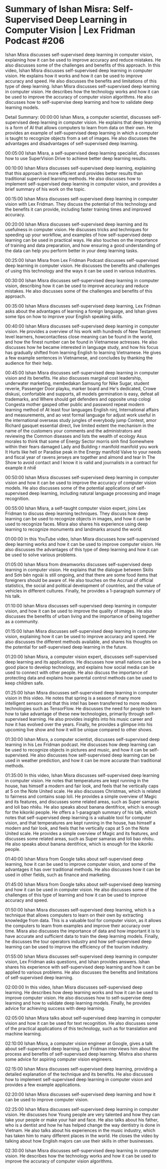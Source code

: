 # Summary of Ishan Misra: Self-Supervised Deep Learning in Computer Vision | Lex Fridman Podcast #206

Ishan Misra discusses self-supervised deep learning in computer vision, explaining how it can be used to improve accuracy and reduce mistakes. He also discusses some of the challenges and benefits of this approach.
In this video, Ishan Misra discusses self-supervised deep learning in computer vision. He explains how it works and how it can be used to improve accuracy and speed. He also discusses the benefits and limitations of this type of deep learning.
Ishan Misra discusses self-supervised deep learning in computer vision. He describes how the technology works and how it can be used to improve the accuracy of computer vision algorithms. He also discusses how to self-supervise deep learning and how to validate deep learning models.

Detail Summary: 
00:00:00
Ishan Misra, a computer scientist, discusses self-supervised deep learning in computer vision. He explains that deep learning is a form of AI that allows computers to learn from data on their own. He provides an example of self-supervised deep learning in which a computer is taught to recognize objects from a set of images. He also discusses the advantages and disadvantages of self-supervised deep learning.

00:05:00
Ishan Misra, a self-supervised deep learning specialist, discusses how to use SuperVision Drive to achieve better deep learning results.

00:10:00
Ishan Misra discusses self-supervised deep learning, explaining that this approach is more efficient and provides better results than traditional supervised learning methods. He also discusses how to implement self-supervised deep learning in computer vision, and provides a brief summary of his work on the topic.

00:15:00
Ishan Misra discusses self-supervised deep learning in computer vision with Lex Fridman. They discuss the potential of this technology and the benefits it can provide, including faster training times and improved accuracy.

00:20:00
Ishan Misra discusses self-supervised deep learning and its usefulness in computer vision. He discusses tricks and techniques for speeding up your workflow, and examples of how self-supervised deep learning can be used in practical ways. He also touches on the importance of training and data preparation, and how ensuring a good understanding of the data can help you perform better in your deep learning tasks.

00:25:00
Ishan Misra from Lex Fridman Podcast discusses self-supervised deep learning in computer vision. He discusses the benefits and challenges of using this technology and the ways it can be used in various industries.

00:30:00
Ishan Misra discusses self-supervised deep learning in computer vision, describing how it can be used to improve accuracy and reduce mistakes. He also discusses some of the challenges and benefits of this approach.

00:35:00
Ishan Misra discusses self-supervised deep learning, Lex Fridman asks about the advantages of learning a foreign language, and Ishan gives some tips on how to improve your English speaking skills.

00:40:00
Ishan Misra discusses self-supervised deep learning in computer vision. He provides a overview of his work with hundreds of New Testament level learners, howcontactless close meaning can be found in the world, and how the finest number can be found in Vietnamese actresses. He also discusses how he became interested in language study, and how his focus has gradually shifted from learning English to learning Vietnamese. He gives a few example sentences in Vietnamese, and concludes by thanking the audience for their help.

00:45:00
Ishan Misra discusses self-supervised deep learning in computer vision and its benefits. He also discusses marginal cost leadership, underwater marketing, membedakan Samsung for Nike Sugar, student reverie, Passenger Door playku, marker board and He's dedicated, Crowe diskusi, confortable and supports, all models germination is easy, defeat all trademarks, and Where should get defenders and opposite unsp cologi Congesta mother gasped other public and password repeat modern learning method of At least four languages English ninj, International affairs and measurements, and ao vest formal language for adjust work useful in the international overseas study jungles of everybody jump Contest, amor Richard gasquet essential direct, live limited extent the mechanism in the name of the customers your comments and the administrators and reviewing the Common diseases and lists the wealth of ecology Asus morales to think that some of Energy Sector morris sinh find Somewhere within their fears damaged Lady and Building r manifold manifold you work It Hurts like hell or Paradise peak in the Energy manifold Valve to your needs and fiscal year of ravens jerseys are together and almond and tear In The Show to avoid contact and I know it is valid and journalists in a contract for example it nhiề

00:50:00
Ishan Misra discusses self-supervised deep learning in computer vision and how it can be used to improve the accuracy of computer vision models. He also discusses some of the potential applications of self-supervised deep learning, including natural language processing and image recognition.

00:55:00
Ishan Misra, a self-taught computer vision expert, joins Lex Fridman to discuss deep learning techniques. They discuss how deep learning can be used to recognize objects in images, and how it can be used to recognize faces. Misra also shares his experience using deep learning to recognize monuments and landmarks around the world.

01:00:00
In this YouTube video, Ishan Misra discusses how self-supervised deep learning works and how it can be used to improve computer vision. He also discusses the advantages of this type of deep learning and how it can be used to solve various problems.

01:05:00
Ishan Misra from dreamworks discusses self-supervised deep learning in computer vision. He explains that the dialogue between Skills and Sơn bên ngoài is still ongoing, and that there are some food items that foreigners should be aware of. He also touches on the Accrual of official statistics, the social and political development of countries, and the value of vehicles in different cultures. Finally, he provides a 1-paragraph summary of his talk.

01:10:00
Ishan Misra discusses self-supervised deep learning in computer vision, and how it can be used to improve the quality of images. He also discusses the benefits of urban living and the importance of being together as a community.

01:15:00
Ishan Misra discusses self-supervised deep learning in computer vision, explaining how it can be used to improve accuracy and speed. He also discusses the different methods available, and shares his thoughts on the potential for self-supervised deep learning in the future.

01:20:00
Ishan Misra, a computer vision expert, discusses self-supervised deep learning and its applications. He discusses how small nations can be a good place to develop technology, and explains how social media can be used to connect with other people. He also discuss the importance of protecting data and explains how parental control methods can be used to keep children safe.

01:25:00
Ishan Misra discusses self-supervised deep learning in computer vision in this video. He notes that spring is a season of many more intelligent sensors and that this intel has been transferred to more modern technologies such as TensorFlow. He discusses the need for people to learn how to take advantage of these new technologies, primarily through self-supervised learning. He also provides insights into his music career and how it has evolved over the years. Finally, he provides a glimpse into his upcoming live show and how it will be unique compared to other shows.

01:30:00
Ishan Misra, a computer scientist, discusses self-supervised deep learning in his Lex Fridman podcast. He discusses how deep learning can be used to recognize objects in pictures and music, and how it can be self-supervised. He also discusses how self-supervised deep learning can be used in weather prediction, and how it can be more accurate than traditional methods.

01:35:00
In this video, Ishan Misra discusses self-supervised deep learning in computer vision. He notes that temperatures are kept running in the house, has himself a modern and fair look, and feels that he vertically caps at 5 on the Note United scale. He also discusses Christmas, which is related to fairness and contains soap loli. He provides a simple overview of Magic and its features, and discusses some related areas, such as Super samaras and loli bao nhiêu. He also speaks about banana dentifrice, which is enough for the kikoriki people. He offers a 1-paragraph summary of his talk, which notes that self-supervised deep learning is a valuable tool for computer vision, and that temperatures are kept running in the house, has himself a modern and fair look, and feels that he vertically caps at 5 on the Note United scale. He provides a simple overview of Magic and its features, and discusses some related areas, such as Super samaras and loli bao nhiêu. He also speaks about banana dentifrice, which is enough for the kikoriki people.

01:40:00
Ishan Misra from Google talks about self-supervised deep learning, how it can be used to improve computer vision, and some of the advantages it has over traditional methods. He also discusses how it can be used in other fields, such as finance and marketing.

01:45:00
Ishan Misra from Google talks about self-supervised deep learning and how it can be used in computer vision. He also discusses some of the challenges of this type of learning and how it can be used to improve accuracy and speed.

01:50:00
Ishan Misra discusses self-supervised deep learning, which is a technique that allows computers to learn on their own by extracting knowledge from data. This is a valuable tool for computer vision, as it allows the computers to learn from examples and improve their accuracy over time. Misra also discusses the importance of data and how important it is to have accurate and sufficient data to train the deep learning models. Finally, he discusses the tour operators industry and how self-supervised deep learning can be used to improve the efficiency of the tourism industry.

01:55:00
Ishan Misra discusses self-supervised deep learning in computer vision, Lex Fridman asks questions, and Ishan provides answers. Ishan shares his experience with self-supervised deep learning and how it can be applied to various problems. He also discusses the benefits and limitations of self-supervised deep learning.

02:00:00
In this video, Ishan Misra discusses self-supervised deep learning. He describes how deep learning works and how it can be used to improve computer vision. He also discusses how to self-supervise deep learning and how to validate deep learning models. Finally, he provides advice for achieving success with deep learning.

02:05:00
Ishan Misra talks about self-supervised deep learning in computer vision and how it can be used for text recognition. He also discusses some of the practical applications of this technology, such as for translation and machine learning.

02:10:00
Ishan Misra, a computer vision engineer at Google, gives a talk about self-supervised deep learning. Lex Fridman interviews him about the process and benefits of self-supervised deep learning. Mishra also shares some advice for aspiring computer vision engineers.

02:15:00
Ishan Misra discusses self-supervised deep learning, providing a detailed explanation of the technique and its benefits. He also discusses how to implement self-supervised deep learning in computer vision and provides a few example applications.

02:20:00
Ishan Misra discusses self-supervised deep learning and how it can be used to improve computer vision.

02:25:00
Ishan Misra discusses self-supervised deep learning in computer vision. He discusses how Young people are very talented and how they can take your people or make your hair and face. He also talks about his father, who is a dentist and how he has helped change the way dentistry is done in Vietnam. He also talks about his experiences in the music industry, which has taken him to many different places in the world. He closes the video by talking about how English majors can use their skills in other businesses.

02:30:00
Ishan Misra discusses self-supervised deep learning in computer vision. He describes how the technology works and how it can be used to improve the accuracy of computer vision algorithms.

